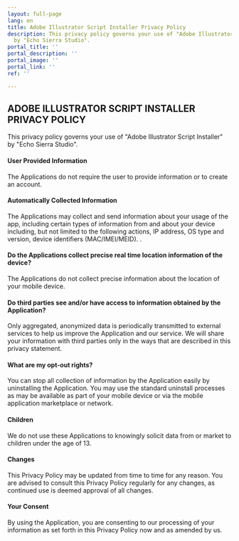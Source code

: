 ```yaml
---
layout: full-page
lang: en
title: Adobe Illustrator Script Installer Privacy Policy
description: This privacy policy governs your use of "Adobe Illustrator Script Installer"
  by "Echo Sierra Studio".
portal_title: ''
portal_description: ''
portal_image: ''
portal_link: ''
ref: ''

---
```

## ADOBE ILLUSTRATOR SCRIPT INSTALLER PRIVACY POLICY

This privacy policy governs your use of "Adobe Illustrator Script Installer" by "Echo Sierra Studio".

#### **User Provided Information**

The Applications do not require the user to provide information or to create an account.

#### **Automatically Collected Information**

The Applications may collect and send information about your usage of the app, including certain types of information from and about your device including, but not limited to the following actions, IP address, OS type and version, device identifiers (MAC/IMEI/MEID). .

#### **Do the Applications collect precise real time location information of the device?**

The Applications do not collect precise information about the location of your mobile device.

#### **Do third parties see and/or have access to information obtained by the Application?**

Only aggregated, anonymized data is periodically transmitted to external services to help us improve the Application and our service. We will share your information with third parties only in the ways that are described in this privacy statement.

#### **What are my opt-out rights?**

You can stop all collection of information by the Application easily by uninstalling the Application. You may use the standard uninstall processes as may be available as part of your mobile device or via the mobile application marketplace or network.

#### **Children**

We do not use these Applications to knowingly solicit data from or market to children under the age of 13.

#### **Changes**

This Privacy Policy may be updated from time to time for any reason. You are advised to consult this Privacy Policy regularly for any changes, as continued use is deemed approval of all changes.

#### **Your Consent**

By using the Application, you are consenting to our processing of your information as set forth in this Privacy Policy now and as amended by us.